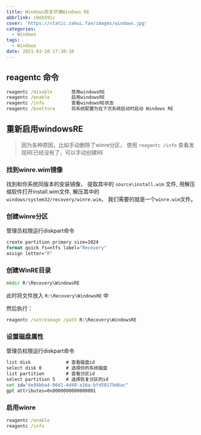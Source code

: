 ```yaml
---
title: Windows恢复环境Windows RE
abbrlink: c0eb591c
cover: 'https://static.zahui.fan/images/windows.jpg'
categories:
  - Windows
tags:
  - Windows
date: 2021-03-10 17:30:10
---
```


## reagentc 命令

```bat
reagentc /disable       禁用windowsRE
reagentc /enable        启用windowsRE
reagentc /info          查看windowsRE状态
reagentc /boottore      将系统配置为在下次系统启动时启动 Windows RE
```

## 重新启用windowsRE

> 因为各种原因，比如手动删除了winre分区， 使用 `reagentc /info` 查看发现RE已经没有了，可以手动创建RE

### 找到winre.wim镜像

找到和你系统同版本的安装镜像， 提取其中的 `source\install.wim` 文件, 用解压缩软件打开install.wim文件, 解压其中的 `windows/system32/recovery/winre.wim`， 我们需要的就是一个`winre.wim`文件。

### 创建winre分区

管理员权限运行diskpart命令

```bat
create partition primary size=1024
format quick fs=ntfs label="Recovery"
assign letter="R"
```

### 创建WinRE目录

```bat
mkdir R:\Recovery\WindowsRE
```

此时将文件放入 `R:\Recovery\WindowsRE` 中

然后执行：

```bat
reagentc /setreimage /path R:\Recovery\WindowsRE
```

### 设置磁盘属性

管理员权限运行diskpart命令

```bat
list disk             # 查看磁盘id
select disk 0         # 选择你的系统磁盘
list partition        # 查看分区id
select partition 5    # 选择恢复分区的id
set id="de94bba4-06d1-4d40-a16a-bfd50179d6ac"
gpt attributes=0x8000000000000001
```

### 启用winre

```bat
reagentc /enable
reagentc /info
```